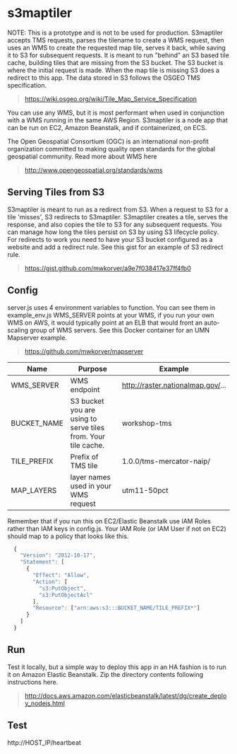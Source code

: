 s3maptiler
===================

NOTE: This is a prototype and is not to be used for production. S3maptiler accepts TMS requests, parses the tilename to create a WMS request, then uses an WMS to create the requested map tile, serves it back, while saving it to S3 for subsequent requests. It is meant to run "behind" an S3 based tile cache, building tiles that are missing from the S3 bucket. The S3 bucket is where the initial request is made. When the map tile is missing S3 does a redirect to this app.
The data stored in S3 follows the OSGEO TMS specification.

  > https://wiki.osgeo.org/wiki/Tile_Map_Service_Specification

You can use any WMS, but it is most performant when used in conjunction with a WMS running in the same AWS Region.
S3maptiler is a node app that can be run on EC2, Amazon Beanstalk, and if containerized, on ECS.

The Open Geospatial Consortium (OGC) is an international non-profit organization committed to making quality open standards for the global geospatial community. Read more about WMS here
  
  > http://www.opengeospatial.org/standards/wms

## Serving Tiles from S3

S3maptiler is meant to run as a redirect from S3. When a request to S3 for a tile 'misses', S3 redirects to S3maptiler. S3maptiler creates a tile, serves the response, and also copies the tile to S3 for any subsequent requests. You can manage how long the tiles persist on S3 by using S3 lifecycle policy.
For redirects to work you need to have your S3 bucket configured as a website and add a redirect rule.
See this gist for an example of S3 redirect rule.

  > https://gist.github.com/mwkorver/a9e7f038417e37ff4fb0

## Config 

server.js uses 4 environment variables to function. You can see them in example_env.js
WMS_SERVER points at your WMS, if you run your own WMS on AWS, it would typically point at an ELB that would front an auto-scaling group of WMS servers.
See this Docker container for an UMN Mapserver example.

  > https://github.com/mwkorver/mapserver


| Name        | Purpose   | Example  |
| ------------- |-------------|-----|
| WMS_SERVER  | WMS endpoint | http://raster.nationalmap.gov/... |
| BUCKET_NAME | S3 bucket you are using to serve tiles from. Your tile cache. | workshop-tms |
| TILE_PREFIX | Prefix of TMS tile | 1.0.0/tms-mercator-naip/ |
| MAP_LAYERS | layer names used in your WMS request  | utm11-50pct |


Remember that if you run this on EC2/Elastic Beanstalk use IAM Roles rather than IAM keys in config.js. 
Your IAM Role (or IAM User if not on EC2) should map to a policy that looks like this.

```javascript
  {
    "Version": "2012-10-17",
    "Statement": [
      {
        "Effect": "Allow",
        "Action": [
          "s3:PutObject",
          "s3:PutObjectAcl"
        ],
        "Resource": ["arn:aws:s3:::BUCKET_NAME/TILE_PREFIX*"]
      }
    ]
  }
```

## Run

Test it locally, but a simple way to deploy this app in an HA fashion is to run it on Amazon Elastic Beanstalk.
Zip the directory contents following instructions here. 
  
  > http://docs.aws.amazon.com/elasticbeanstalk/latest/dg/create_deploy_nodejs.html

## Test

  http://HOST_IP/heartbeat
